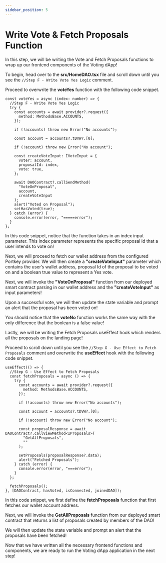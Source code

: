 ```yaml
---
sidebar_position: 5
---
```


# Write Vote & Fetch Proposals Function

In this step, we will be writing the Vote and Fetch Proposals functions to wrap up our frontend components of the Voting dApp!

To begin, head over to the **src/HomeDAO.tsx** file and scroll down until you see the `//Step F - Write Vote Yes Logic` comment.

Proceed to overwrite the **voteYes** function with the following code snippet.

```tsx showLineNumbers
const voteYes = async (index: number) => {
  //Step F - Write Vote Yes Logic
  try {
    const accounts = await provider?.request({
      method: MethodsBase.ACCOUNTS,
    });

    if (!accounts) throw new Error("No accounts");

    const account = accounts?.tDVW?.[0];

    if (!account) throw new Error("No account");

    const createVoteInput: IVoteInput = {
      voter: account,
      proposalId: index,
      vote: true,
    };

    await DAOContract?.callSendMethod(
      "VoteOnProposal",
      account,
      createVoteInput
    );
    alert("Voted on Proposal");
    setHasVoted(true);
  } catch (error) {
    console.error(error, "=====error");
  }
};
```

In this code snippet, notice that the function takes in an index input parameter. This index parameter represents the specific proposal id that a user intends to vote on!

Next, we will proceed to fetch our wallet address from the configured Portkey provider. We will then create a **"createVoteInput"** parameter which contains the user’s wallet address, proposal Id of the proposal to be voted on and a boolean true value to represent a Yes vote.

Next, we will invoke the **"VoteOnProposal"** function from our deployed smart contract parsing in our wallet address and the **"createVoteInput"** as input parameters!

Upon a successful vote, we will then update the state variable and prompt an alert that the proposal has been voted on!

You should notice that the **voteNo** function works the same way with the only difference that the boolean is a false value!

Lastly, we will be writing the Fetch Proposals useEffect hook which renders all the proposals on the landing page!

Proceed to scroll down until you see the `//Step G - Use Effect to Fetch Proposals` comment and overwrite the **useEffect** hook with the following code snippet.

```tsx showLineNumbers
useEffect(() => {
  //Step G - Use Effect to Fetch Proposals
  const fetchProposals = async () => {
    try {
      const accounts = await provider?.request({
        method: MethodsBase.ACCOUNTS,
      });

      if (!accounts) throw new Error("No accounts");

      const account = accounts?.tDVW?.[0];

      if (!account) throw new Error("No account");

      const proposalResponse = await DAOContract?.callViewMethod<IProposals>(
        "GetAllProposals",
        ""
      );

      setProposals(proposalResponse?.data);
      alert("Fetched Proposals");
    } catch (error) {
      console.error(error, "===error");
    }
  };

  fetchProposals();
}, [DAOContract, hasVoted, isConnected, joinedDAO]);
```

In this code snippet, we first define the **fetchProposals** function that first fetches our wallet account address.

Next, we will invoke the **GetAllProposals** function from our deployed smart contract that returns a list of proposals created by members of the DAO!

We will then update the state variable and prompt an alert that the proposals have been fetched!

Now that we have written all the necessary frontend functions and components, we are ready to run the Voting dApp application in the next step!

